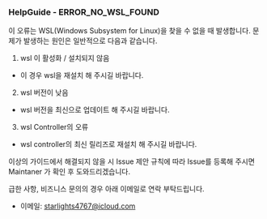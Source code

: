### HelpGuide - ERROR_NO_WSL_FOUND

이 오류는 WSL(Windows Subsystem for Linux)을 찾을 수 없을 때 발생합니다. 문제가 발생하는 원인은 일반적으로 다음과 같습니다.  

1. wsl 이 활성화 / 설치되지 않음
 - 이 경우 wsl을 재설치 해 주시길 바랍니다.

2. wsl 버전이 낮음
 - wsl 버전을 최신으로 업데이트 해 주시길 바랍니다.

3. wsl Controller의 오류  
 - wsl controller의 최신 릴리즈로 재설치 해 주시길 바랍니다.  

이상의 가이드에서 해결되지 않을 시 Issue 제안 규칙에 따라 Issue를 등록해 주시면 Maintaner 가 확인 후 도와드리겠습니다.  

급한 사항, 비즈니스 문의의 경우 아래 이메일로 연락 부탁드립니다.  
- 이메일: starlights4767@icloud.com  
